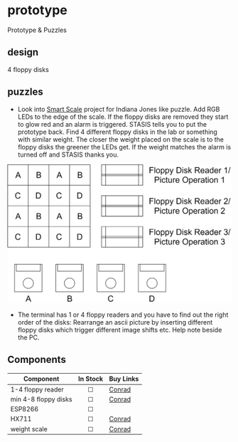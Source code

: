 # prototype
Prototype &amp; Puzzles

## design
4 floppy disks

## puzzles
- Look into [Smart Scale](https://www.instructables.com/id/DIY-Smart-Scale-With-Alarm-Clock-with-Wi-Fi-ESP826/) project for Indiana Jones like puzzle. Add RGB LEDs to the edge of the scale. If the floppy disks are removed they start to glow red and an alarm is triggered. STASIS tells you to put the prototype back. Find 4 different floppy disks in the lab or something with similar weight. The closer the weight placed on the scale is to the floppy disks the greener the LEDs get. If the weight matches the alarm is turned off and STASIS thanks you.

![Computer Puzzle](https://github.com/ubilab-escape/prototype/blob/master/Computer%20Puzzle.png)

- The terminal has 1 or 4 floppy readers and you have to find out the right order of the disks:
Rearrange an ascii picture by inserting different floppy disks which trigger different image shifts etc. Help note beside the PC.


## Components
|Component| In Stock| Buy Links|
|---------|:--------:|---------|
|1-4 floppy reader|&#9744; | [Conrad](https://www.conrad.com/p/basetech-gen-144-floppy-disk-drive-usb-20-1170561) |
|min 4-8 floppy disks|&#9744; | [Conrad](https://www.conrad.com/p/xlyne-9010000-blank-35-floppy-disk-144-mb-10-pcs-417512) |
|ESP8266|&#9744; | |
|HX711|&#9744;| [Conrad](https://www.conrad.de/de/p/sparkfun-load-cell-amplifier-hx711-for-weight-measurements-802236777.html) |
|weight scale| &#9744; |[Conrad](https://www.conrad.de/de/p/sparkfun-mini-load-cell-100g-straight-bar-tal221-802236791.html) |

